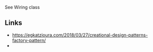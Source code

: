 
See Wiring class

## Links

- https://egkatzioura.com/2018/03/27/creational-design-patterns-factory-pattern/
-

